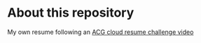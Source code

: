 # About this repository

My own resume following an [ACG cloud resume challenge video](https://www.youtube.com/watch?v=ieYrBWmkfno)
